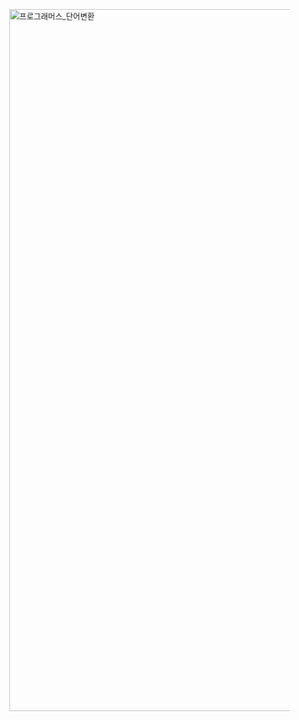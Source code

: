 <img width="1262" alt="프로그래머스_단어변환" src="https://user-images.githubusercontent.com/65451455/122720202-21e71e00-d2aa-11eb-8711-6c8892a4054d.png">
